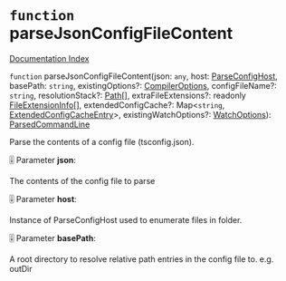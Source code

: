 # `function` parseJsonConfigFileContent

[Documentation Index](../README.md)

`function` parseJsonConfigFileContent(json: `any`, host: [ParseConfigHost](../interface.ParseConfigHost/README.md), basePath: `string`, existingOptions?: [CompilerOptions](../interface.CompilerOptions/README.md), configFileName?: `string`, resolutionStack?: [Path](../type.Path/README.md)\[], extraFileExtensions?: readonly [FileExtensionInfo](../interface.FileExtensionInfo/README.md)\[], extendedConfigCache?: Map\<`string`, [ExtendedConfigCacheEntry](../interface.ExtendedConfigCacheEntry/README.md)>, existingWatchOptions?: [WatchOptions](../interface.WatchOptions/README.md)): [ParsedCommandLine](../interface.ParsedCommandLine/README.md)

Parse the contents of a config file (tsconfig.json).

🎚️ Parameter **json**:

The contents of the config file to parse

🎚️ Parameter **host**:

Instance of ParseConfigHost used to enumerate files in folder.

🎚️ Parameter **basePath**:

A root directory to resolve relative path entries in the config
file to. e.g. outDir

